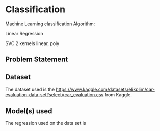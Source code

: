 # Classification
Machine Learning classification Algorithm:

Linear Regression

SVC 2 kernels linear, poly 
## Problem Statement

## Dataset
The dataset used is the https://www.kaggle.com/datasets/elikplim/car-evaluation-data-set?select=car_evaluation.csv from Kaggle.
## Model(s) used
The regression used on the data set is 
